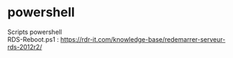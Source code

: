 # powershell
Scripts powershell<br/>
RDS-Reboot.ps1 : https://rdr-it.com/knowledge-base/redemarrer-serveur-rds-2012r2/
